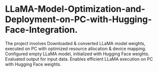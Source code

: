 # LLaMA-Model-Optimization-and-Deployment-on-PC-with-Hugging-Face-Integration.
The project involves Downloaded &amp; converted LLaMA model weights, executed on PC with optimized resource allocation &amp; device mapping. Configured empty LLaMA model, initialized with Hugging Face weights. Evaluated output for input data. Enables efficient LLaMA execution on PC with Hugging Face weights.

